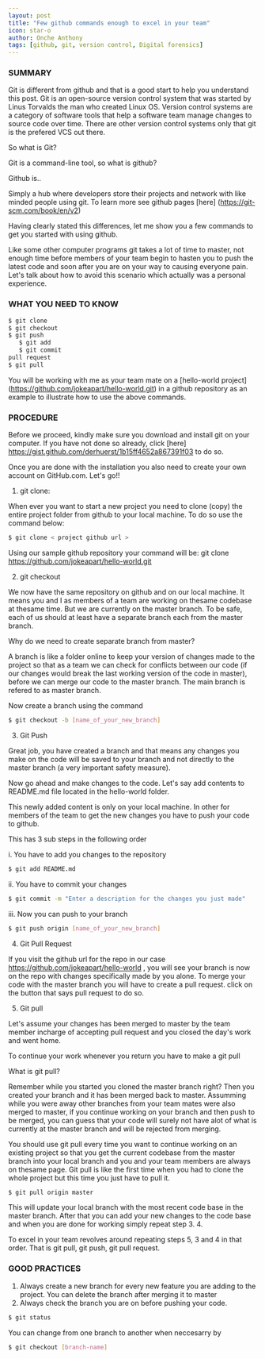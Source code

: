 ```yaml
---
layout: post
title: "Few github commands enough to excel in your team"
icon: star-o
author: Onche Anthony
tags: [github, git, version control, Digital forensics]
---
```

 ### SUMMARY
 
Git is different from github and that is a good start to help you understand this post. Git is an open-source version control system that was started by Linus Torvalds the man who created Linux OS. Version control systems are a category of software tools that help a software team manage changes to source code over time. There are other version control systems only that git is the prefered VCS out there.

So what is Git?

Git is a command-line tool, so what is github? 

Github is..

Simply a hub where developers store their projects and network with like minded people using git. To learn more see github pages [here] (https://git-scm.com/book/en/v2)

Having clearly stated this differences, let me show you a few commands to get you started with using github.
 
Like some other computer programs git takes a lot of time to master, not enough time before members of your team begin to hasten you to push the latest code and soon after you are on your way to causing everyone pain. Let's talk about how to avoid this scenario which actually was a personal experience.
 
### WHAT YOU NEED TO KNOW
 ```bash 
$ git clone
$ git checkout
$ git push
    $ git add 
    $ git commit
pull request
$ git pull
```
 You will be working with me as your team mate on a [hello-world project] (https://github.com/jokeapart/hello-world.git) in a github repository as an example to illustrate how to use the above commands.
  

 ### PROCEDURE
 Before we proceed, kindly make sure you download and install git on your computer. If you have not done so already, click [here] https://gist.github.com/derhuerst/1b15ff4652a867391f03 to do so. 
 
 Once you are done with the installation you also need to create your own account on GitHub.com. Let's go!!

1. git clone:

When ever you want to start a new project you need to clone (copy) the entire project folder from github to your local machine. To do so use the command below:

```bash
$ git clone < project github url >
```
Using our sample github repository your command will be: git clone https://github.com/jokeapart/hello-world.git

2. git checkout

We now have the same repository on github and on our local machine. It means you and I as members of a team are working on thesame codebase at thesame time. But we are currently on the master branch. To be safe, each of us should at least have a separate branch each from the master branch.

Why do we need to create separate branch from master? 

A branch is like a folder online to keep your version of changes made to the project so that as a team we can check for conflicts between our code (if our changes would break the last working version of the code in master), before we can merge our code to the master branch. The main branch is refered to as master branch.

Now create a branch using the command

```bash
$ git checkout -b [name_of_your_new_branch]
```
3. Git Push

Great job, you have created a branch and that means any changes you make on the code will be saved to your branch and not directly to the master branch (a very important safety measure).

Now go ahead and make changes to the code. Let's say add contents to README.md file located in the hello-world folder.

This newly added content is only on your local machine. In other for members of the team to get the new changes you have to push your code to github.

This has 3 sub steps in the following order

i. You have to add you changes to the repository

```bash
$ git add README.md
```

ii. You have to commit your changes

```bash
$ git commit -m "Enter a description for the changes you just made"
```
iii. Now you can push to your branch

```bash
$ git push origin [name_of_your_new_branch]
```

4. Git Pull Request

If you visit the github url for the repo in our case https://github.com/jokeapart/hello-world , you will see your branch is now on the repo with changes specifically made by you alone. To merge your code with the master branch you will have to create a pull request. click on the button that says pull request to do so.

5. Git pull

Let's assume your changes has been merged to master by the team member incharge of accepting pull request and you closed the day's work and went home. 

To continue your work whenever you return you have to make a git pull

What is git pull?

Remember while you started you cloned the master branch right? Then you created your branch and it has been merged back to master. Assumming while you were away other branches from your team mates were also merged to master, if you continue working on your branch and then push to be merged, you can guess that your code will surely not have alot of what is currently at the master branch and will be rejected from merging.

You should use git pull every time you want to continue working on an existing project so that you get the current codebase from the master branch into your local branch and you and your team members are always on thesame page. Git pull is like the first time when you had to clone the whole project but this time you just have to pull it.

```bash
$ git pull origin master
```

This will update your local branch with the most recent code base in the master branch. After that you can add your new changes to the code base and when you are done for working simply repeat step 3. 4.

To excel in your team revolves around repeating steps 5, 3 and 4 in that order. That is git pull, git push, git pull request. 

### GOOD PRACTICES
1. Always create a new branch for every new feature you are adding to the project. You can delete the branch after merging it to master
2. Always check the branch you are on before pushing your code. 
```bash
$ git status
```
You can change from one branch to another when neccesarry by 

```bash
$ git checkout [branch-name]
```
